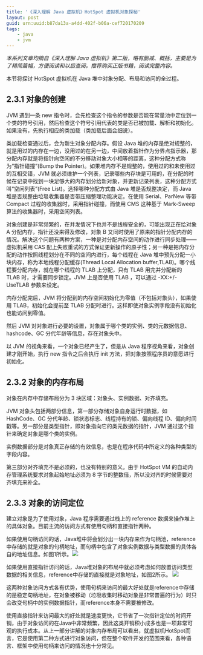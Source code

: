 ```yaml
---
title: '《深入理解 Java 虚拟机》HotSpot 虚拟机对象探秘'
layout: post
guid: urn:uuid:b87da13a-a4dd-402f-b06a-cef720170209
tags:
    - java
    - jvm
---
```


*本系列文章均摘自《深入理解 Java 虚拟机》第二版，略有删减、概括，主要是为了精简篇幅，方便阅读和以后查阅。推荐购买正版书籍，阅读完整内容。*

本节将探讨 HotSpot 虚拟机在 Java 堆中对象分配、布局和访问的全过程。

## 2.3.1 对象的创建
JVM 遇到一条 new 指令时，会先检查这个指令的参数是否能在常量池中定位到一个类的符号引用，然后检查这个符号引用代表的类是否已被加载、解析和初始化。如果没有，先执行相应的类加载（类加载后面会细说）。

类加载检查通过后，会为新生对象分配内存。假设 Java 堆的内存是绝对规整的，就是用过的内存在一边，没用过的在另一边，中间放着指针作为分界点指示器，那分配内存就是将指针向空闲的不分移动对象大小相等的距离，这种分配方式称为“指针碰撞”(Bump the Pointer)。如果堆内存不是规整的，使用过的和未使用过的互相交错，JVM 就必须维护一个列表，记录哪些内存块是可用的，在分配的时候在记录中找到一块足够大的内存划分给新对象，并更新记录列表，这种分配方式叫“空闲列表”(Free List)。选择哪种分配方式由 Java 堆是否规整决定，而 Java 堆是否规整由垃圾收集器是否带压缩整理功能决定。在使用 Serial、ParNew 等带 Compact 过程的收集器时，采用指针碰撞，而使用 CMS 这种基于 Mark-Sweep 算法的收集器时，采用空闲列表。

对象创建是非常频繁的，在并发情况下也并不是线程安全的，可能出现正在给对象 A 分配内存，指针还没来得及修改，对象 B 又同时使用了原来的指针分配内存的情况。解决这个问题有两种方案，一种是对分配内存空间的动作进行同步处理——虚拟机采用 CAS 配上失败重试的方式保证更新操作的原子性；另一种是把内存分配的动作按照线程划分在不同的空间内进行，每个线程在 Java 堆中预先分配一小块内存，称为本地线程分配缓存(Thread Local Allocation buffer,TLAB)。哪个线程要分配内存，就在哪个线程的 TLAB 上分配，只有 TLAB 用完并分配新的 TLAB 时，才需要同步锁定。JVM 上是否使用 TLAB ，可以通过 -XX:+/-UseTLAB 参数来设定。

内存分配完后，JVM 将分配到的内存空间初始化为零值（不包括对象头），如果使用 TLAB，初始化会提前至 TLAB 分配时进行。这样即使对象实例字段没有初始化也能访问到零值。

然后 JVM 对对象进行必要的设置，对象属于哪个类的实例、类的元数据信息、hashcode、GC 分代年龄等信息，存在对象头中。

以 JVM 的视角来看，一个对象已经产生了，但是从 Java 程序视角来看，对象创建才刚开始，执行 new 指令之后会执行 init 方法，把对象按照程序员的意愿进行初始化。

## 2.3.2 对象的内存布局
对象在内存中存储布局分为 3 块区域：对象头、实例数据、对齐填充。

JVM 对象头包括两部分信息，第一部分存储对象自身运行时数据，如 HashCode、GC 分代年龄、锁状态标志、线程持有的锁、偏向线程 ID、偏向时间戳等。另一部分是类型指针，即对象指向它的类元数据的指针，JVM 通过这个指针来确定对象是哪个类的实例。

实例数据部分是对象真正存储的有效信息，也是在程序代码中所定义的各种类型的字段内容。

第三部分对齐填充不是必须的，也没有特别的意义。由于 HotSpot VM 的自动内存管理系统要求对象起始地址必须为 8 字节的整数倍，所以没对齐的时候需要对齐填充来补全。

## 2.3.3 对象的访问定位
建立对象是为了使用对象，Java 程序需要通过栈上的 reference 数据来操作堆上的具体对象。目前主流的访问方式有使用句柄和直接指针两种。

如果使用句柄访问的话，Java堆中将会划分出一块内存来作为句柄池，reference中存储的就是对象的句柄地址，而句柄中包含了对象实例数据与类型数据的具体各自的地址信息。如图1所示。![](http://www.infoq.com/resource/articles/jvm-hotspot/zh/resources/image1.jpg)

如果使用直接指针访问的话，Java堆对象的布局中就必须考虑如何放置访问类型数据的相关信息，reference中存储的直接就是对象地址，如图2所示。
![](http://www.infoq.com/resource/articles/jvm-hotspot/zh/resources/image2.jpg)

这两种对象访问方式各有优势，使用句柄来访问的最大好处就是reference中存储的是稳定句柄地址，在对象被移动（垃圾收集时移动对象是非常普遍的行为）时只会改变句柄中的实例数据指针，而reference本身不需要被修改。

使用直接指针来访问最大的好处就是速度更快，它节省了一次指针定位的时间开销，由于对象访问的在Java中非常频繁，因此这类开销积小成多也是一项非常可观的执行成本。从上一部分讲解的对象内存布局可以看出，就虚拟机HotSpot而言，它是使用第二种方式进行对象访问，但在整个软件开发的范围来看，各种语言、框架中使用句柄来访问的情况也十分常见。
